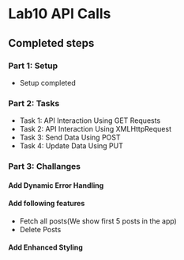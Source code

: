 # Lab10 API Calls

## Completed steps

### Part 1: Setup

- Setup completed

### Part 2: Tasks

- Task 1: API Interaction Using GET Requests
- Task 2: API Interaction Using XMLHttpRequest
- Task 3: Send Data Using POST
- Task 4: Update Data Using PUT

### Part 3: Challanges

#### Add Dynamic Error Handling

#### Add following features

- Fetch all posts(We show first 5 posts in the app)
- Delete Posts

#### Add Enhanced Styling
